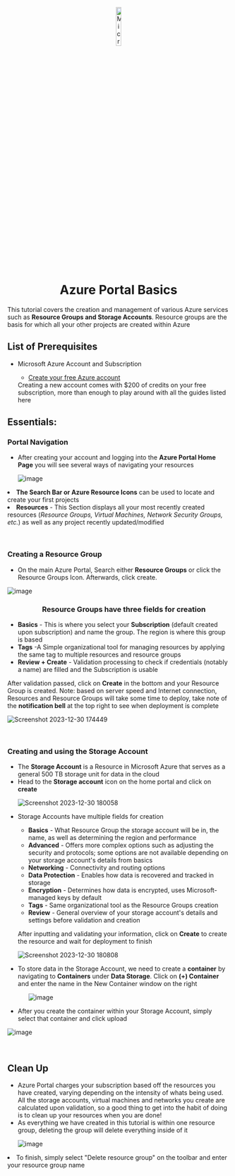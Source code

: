 <p align="center">
<img src="https://github.com/ColtonTrauCC/vm-network/assets/147654000/2cb238ff-4e46-4a75-8967-7ef5d124ab74" height="15%" width="15%" alt="Microsoft Azure logo"/>
</p>

<h1 align = "center">Azure Portal Basics</h1>
This tutorial covers the creation and management of various Azure services such as <b>Resource Groups and Storage Accounts</b>. Resource groups are the basis for which all your other projects are created within Azure

<br />


<h2>List of Prerequisites</h2>
<ul>
  <li>Microsoft Azure Account and Subscription</li>
  <ul>
    <li><a href ="https://azure.microsoft.com/en-us/free/search/?ef_id=_k_CjwKCAiAnL-sBhBnEiwAJRGignR4_uWjL2YXh4iV2JXqrqL51NmTGyR6au_yGopLcqholZVLIHKPzRoCZMIQAvD_BwE_k_&OCID=AIDcmmfq865whp_SEM__k_CjwKCAiAnL-sBhBnEiwAJRGignR4_uWjL2YXh4iV2JXqrqL51NmTGyR6au_yGopLcqholZVLIHKPzRoCZMIQAvD_BwE_k_&gad_source=1&gclid=CjwKCAiAnL-sBhBnEiwAJRGignR4_uWjL2YXh4iV2JXqrqL51NmTGyR6au_yGopLcqholZVLIHKPzRoCZMIQAvD_BwE">Create your free Azure account</a></li>
  </ul>
  Creating a new account comes with $200 of credits on your free subscription, more than enough to play around with all the guides listed here
</ul>
<h2>Essentials:</h2>

<h3>Portal Navigation</h3>
<p>
  <ul>
  <li>After creating your account and logging into the <b>Azure Portal Home Page</b> you will see several ways of navigating your resources</li> 

![image](https://github.com/joshuafinchCC/azure-portal/assets/155266044/60751ff9-3d68-4ae3-91ef-ef63b8645f6e)

<p>
</ul>
      <li><b>The Search Bar or Azure Resource Icons</b> can be used to locate and create your first projects</i></li>
      <li><b>Resources</b> - This Section displays all your most recently created resources (<i>Resource Groups, Virtual Machines, Network Security Groups, etc.</i>) as well as any project recently updated/modified</li>

  </ul>
</p>
<br/>
<h3>Creating a Resource Group</h3>

<p>
  <ul>
    <li>On the main Azure Portal, Search either <b>Resource Groups</b>  or click the Resource Groups Icon. Afterwards, click create. </li>
  </ul>

![image](https://github.com/joshuafinchCC/azure-portal/assets/155266044/6768d7f7-24a7-43ce-bd32-2638429a6145)

  
 <ul>
    <h3 align = "center">Resource Groups have three fields for creation</h3>
    <li><b>Basics</b> - This is where you select your <b>Subscription</b> (default created upon subscription) and name the group. The region is where this group is based</li>
      <li><b>Tags</b> -A Simple organizational tool for managing resources by applying the same tag to multiple resources and resource groups</li>
      <li><b>Review + Create</b> - Validation processing to check if credentials (notably a name) are filled and the Subscription is usable</li>
    </ul>
   After validation passed, click on <b>Create</b> in the bottom and your Resource Group is created. Note: based on server speed and Internet connection, Resources and Resource Groups will take some time to deploy, take note of the <b>notification bell</b> at the top right to see when deployment is complete

![Screenshot 2023-12-30 174449](https://github.com/joshuafinchCC/azure-portal/assets/155266044/0934b3e8-7ab5-4be1-a0ef-6284001cf058)


</p>

<br />

<h3>Creating and using the Storage Account</h3>

<p>
  <ul>
    <li>The <b>Storage Account</b> is a Resource in Microsoft Azure that serves as a general 500 TB storage unit for data in the cloud</li>
    <li>Head to the <b>Storage account</b> icon on the home portal and click on <b>create</b></li>

![Screenshot 2023-12-30 180058](https://github.com/joshuafinchCC/azure-portal/assets/155266044/ee09b964-43a8-4de3-ab79-8d07a194730d)

    
  <li>Storage Accounts have multiple fields for creation</li>
    <ul>
      <li><b>Basics</b> - What Resource Group the storage account will be in, the name, as well as determining the region and performance</li>
      <li><b>Advanced</b> - Offers more complex options such as adjusting the security and protocols; some options are not available depending on your storage account's details from basics</li>
      <li><b>Networking</b> - Connectivity and routing options</li>
      <li><b>Data Protection</b> - Enables how data is recovered and tracked in storage</li>
      <li><b>Encryption</b> - Determines how data is encrypted, uses Microsoft-managed keys by default</li>
      <li><b>Tags</b> - Same organizational tool as the Resource Groups creation</li>
      <li><b>Review</b> - General overview of your storage account's details and settings before validation and creation</li>
    </ul>
    </p>
    
After inputting and validating your information, click on <b>Create</b> to create the resource and wait for deployment to finish

  ![Screenshot 2023-12-30 180808](https://github.com/joshuafinchCC/azure-portal/assets/155266044/942d7e83-1112-457b-b3e4-8e6628a3a41b)
    <li>To store data in the Storage Account, we need to create a <b>container</b> by navigating to <b>Containers</b> under <b>Data Storage</b>. Click on <b>(+) Container</b> and enter the name in the New Container window on the right</li>
    <ul>
      

![image](https://github.com/joshuafinchCC/azure-portal/assets/155266044/dca51448-d9bc-4bc3-9517-b3f1d48de355)

      
   </ul>
    <li>After you create the container within your Storage Account, simply select that container and click upload </li>
  </ul>

![image](https://github.com/joshuafinchCC/azure-portal/assets/155266044/ea2e0c82-adf2-4dc3-b530-b7e9e7e26c1d)

  
</p>

<br />

<h2>Clean Up</h2>

<p>
  <ul>
    <li>Azure Portal charges your subscription based off the resources you have created, varying depending on the intensity of whats being used. All the storage accounts, virtual machines and networks you create are calculated upon validation, so a good thing to get into the habit of doing is to clean up your resources when you are done!</li>
    <li>As everything we have created in this tutorial is within one resource group, deleting the group will delete everything inside of it</li>
  
  ![image](https://github.com/joshuafinchCC/azure-portal/assets/155266044/81becd36-cc77-48fd-934c-17146f861811)
  </ul>

   <li>To finish, simply select "Delete resource group" on the toolbar and enter your resource group name

